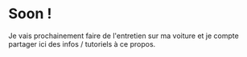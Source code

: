 # Soon !

Je vais prochainement faire de l'entretien sur ma voiture et je compte partager ici des infos / tutoriels à ce propos.

